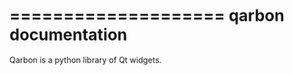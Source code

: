 ====================
qarbon documentation
====================

Qarbon is a python library of Qt widgets.

